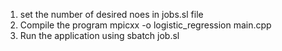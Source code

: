 1) set the number of desired noes in jobs.sl file
2) Compile the program
   mpicxx -o logistic_regression main.cpp
3) Run the application using
   sbatch job.sl

